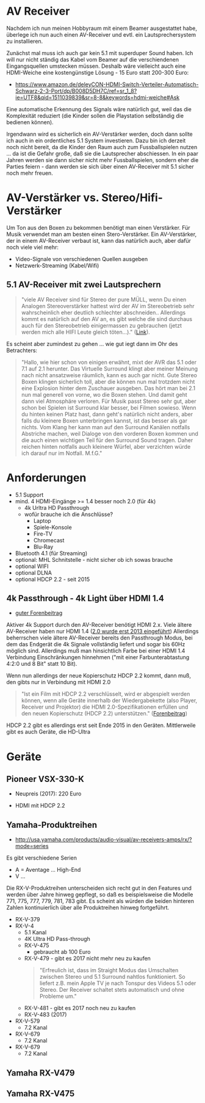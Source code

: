 # AV Receiver
Nachdem ich nun meinen Hobbyraum mit einem Beamer ausgestattet habe, überlege ich nun auch einen AV-Receiver und evtl. ein Lautsprechersystem zu installieren.

Zunächst mal muss ich auch gar kein 5.1 mit superduper Sound haben. Ich will nur nicht ständig das Kabel vom Beamer auf die verschiendenen Eingangsquellen umstecken müssen. Deshalb wäre vielleicht auch eine HDMI-Weiche eine kostengünstige Lösung - 15 Euro statt 200-300 Euro:

* https://www.amazon.de/deleyCON-HDMI-Switch-Verteiler-Automatisch-Schwarz-2-3-Port/dp/B008D5DH7C/ref=sr_1_8?ie=UTF8&qid=1511039839&sr=8-8&keywords=hdmi-weiche#Ask

Eine automatische Erkennung des Signals wäre natürlich gut, weil das die Komplexität reduziert (die Kinder sollen die Playstation selbständig die bedienen können).

Irgendwann wird es sicherlich ein AV-Verstärker werden, doch dann sollte ich auch in ein ordentliches 5.1 System investieren. Dazu bin ich derzeit noch nicht bereit, da die Kinder den Raum auch zum Fussballspielen nutzen ... da ist die Gefahr große, daß sie die Lautsprecher abschiessen. In ein paar Jahren werden sie dann sicher nicht mehr Fussballspielen, sondern eher die Parties feiern - dann werden sie sich über einen AV-Receiver mit 5.1 sicher noch mehr freuen.

# AV-Verstärker vs. Stereo/Hifi-Verstärker
Um Ton aus den Boxen zu bekommen benötigt man einen Verstärker. Für Musik verwendet man am besten einen Stero-Verstärker. Ein AV-Verstärker, der in einem AV-Receiver verbaut ist,  kann das natürlich auch, aber dafür noch viele viel mehr:

* Video-Signale von verschiedenen Quellen ausgeben
* Netzwerk-Streaming (Kabel/Wifi)

## 5.1 AV-Receiver mit zwei Lautsprechern
> "viele AV Receiver sind für Stereo der pure MÜLL, wenn Du einen Analogen Stereoverstärker hattest wird der AV im Stereobetrieb sehr wahrscheinlich eher deutlich schlechter abschneiden.. Allerdings kommt es natürlich auf den AV an, es gibt welche die sind durchaus auch für den Stereobetrieb einigermassen zu gebrauchen (jetzt werden mich alle HIFI Leute gleich töten...)." ([Link](https://www.apfeltalk.de/community/threads/7-1-receiver-gekauft-voellig-daemlich-da-im-nur-stereo-betrieb.425473/)).

Es scheint aber zumindest zu gehen ... wie gut iegt dann im Ohr des Betrachters:

> "Hallo,
wie hier schon von einigen erwähnt, mixt der AVR das 5.1 oder 7.1 auf 2.1 herunter. Das Virtuelle Surround klingt aber meiner Meinung nach nicht ansatzweise räumlich, kann es auch gar nicht. 
Gute Stereo Boxen klingen sicherlich toll, aber die können nun mal trotzdem nicht eine Explosion hinter dem Zuschauer ausgeben. Das hört man bei 2.1 nun mal generell von vorne, wo die Boxen stehen. Und damit geht dann viel Atmosphäre verloren.
Für Musik passt Stereo sehr gut, aber schon bei Spielen ist Surround klar besser, bei Filmen sowieso.
Wenn du hinten keinen Platz hast, dann geht's natürlich nicht anders, aber falls du kleinere Boxen unterbringen kannst, ist das besser als gar nichts. Vom Klang her kann man auf den Surround Kanälen notfalls Abstriche machen, weil Dialoge von den vorderen Boxen kommen und die auch einen wichtigen Teil für den Surround Sound tragen. Daher reichen hinten notfalls auch kleinere Würfel, aber verzichten würde ich darauf nur im Notfall.
M.f.G."

# Anforderungen
* 5.1 Support
* mind. 4 HDMI-Eingänge >= 1.4 besser noch 2.0 (für 4k)
  * 4k Urltra HD Passthrough
  * wofür brauche ich die Anschlüsse?
    * Laptop
    * Spiele-Konsole
    * Fire-TV
    * Chromecast
    * Blu-Ray
* Bluetooth 4.1 (für Streaming)
* optional: MHL Schnitstelle - nicht sicher ob ich sowas brauche
* optional WIFI
* optional DLNA
* optional HDCP 2.2 - seit 2015

## 4k Passthrough - 4k Light über HDMI 1.4
* [guter Forenbeitrag](http://www.hifi-forum.de/viewthread-94-12978.html)

Aktiver 4k Support durch den AV-Receiver benötigt HDMI 2.x. Viele ältere AV-Receiver haben nur HDMI 1.4 ([2.0 wurde erst 2013 eingeführt](https://de.wikipedia.org/wiki/High_Definition_Multimedia_Interface)) Allerdings beherrschen viele ältere AV-Receiver bereits den Passthrough Modus, bei dem das Endgerät die 4k Signale vollständig liefert und sogar bis 60Hz möglich sind. Allerdings muß man hinsichtlich Farbe bei einer HDMI 1.4 Verbindung Einschränkungen hinnehmen ("mit einer Farbunterabtastung 4:2:0 und 8 Bit" statt 10 Bit).

Wenn nun allerdings der neue Kopierschutz HDCP 2.2 kommt, dann muß, den gibts nur in Verbindung mit HDMI 2.0

> "Ist ein Film mit HDCP 2.2 verschlüsselt, wird er abgespielt werden können, wenn alle Geräte innerhalb der Wiedergabekette (also Player, Receiver und Projektor) die HDMI 2.0-Spezifikationen erfüllen und den neuen Kopierschutz (HDCP 2.2) unterstützen." ([Forenbeitrag](http://www.hifi-forum.de/viewthread-94-12978.html))

HDCP 2.2 gibt es allerdings erst seit Ende 2015 in den Geräten. Mittlerweile gibt es auch Geräte, die HD-Ultra

# Geräte

## Pioneer VSX-330-K
* Neupreis (2017): 220 Euro

* HDMI mit HDCP 2.2

## Yamaha-Produktreihen
* http://usa.yamaha.com/products/audio-visual/av-receivers-amps/rx/?mode=series

Es gibt verschiedene Serien
* A = Aventage ... High-End
* V ...

Die RX-V-Produktreihen unterscheiden sich recht gut in den Features und werden über Jahre hinweg gepflegt, so daß es beispielsweise die Modelle 771, 775, 777, 779, 781, 783 gibt. Es scheint als würden die beiden hinteren Zahlen kontinuierlich über alle Produktreihen hinweg fortgeführt.

* RX-V-379
* RX-V-4
  * 5.1 Kanal
  * 4K Ultra HD Pass-through
  * RX-V-475
    * gebraucht ab 100 Euro
  * RX-V-479 - gibt es 2017 nicht mehr neu zu kaufen
    > "Erfreulich ist, dass im Straight Modus das Umschalten zwischen Stereo und 5.1 Surround nahtlos funktioniert. So liefert z.B. mein Apple TV je nach Tonspur des Videos 5.1 oder Stereo. Der Receiver schaltet stets automatisch und ohne Probleme um."
  * RX-V-481 - gibt es 2017 noch neu zu kaufen
  * RX-V-483 (2017)
* RX-V-579
  * 7.2 Kanal
* RX-V-679
  * 7.2 Kanal
* RX-V-679
  * 7.2 Kanal

## Yamaha RX-V479

## Yamaha RX-V475
